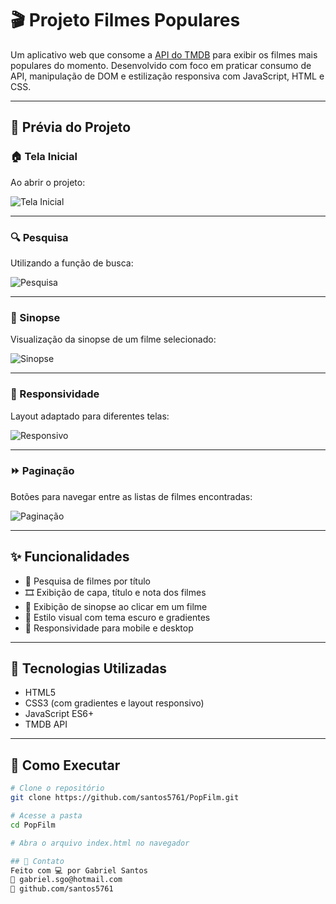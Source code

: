 # 🎬 Projeto Filmes Populares

Um aplicativo web que consome a [API do TMDB](https://www.themoviedb.org/documentation/api) para exibir os filmes mais populares do momento. Desenvolvido com foco em praticar consumo de API, manipulação de DOM e estilização responsiva com JavaScript, HTML e CSS.

---

## 📸 Prévia do Projeto

### 🏠 Tela Inicial
Ao abrir o projeto:

![Tela Inicial](https://github.com/user-attachments/assets/7ff48a50-4310-4354-8b27-4287f75172c5)

---

### 🔍 Pesquisa
Utilizando a função de busca:

![Pesquisa](https://github.com/user-attachments/assets/8fcedaa7-5d66-476f-a181-86148799571d)

---

### 📝 Sinopse
Visualização da sinopse de um filme selecionado:

![Sinopse](https://github.com/user-attachments/assets/b1b26304-6329-4ec3-aafa-e035a317ae77)

---

### 📱 Responsividade
Layout adaptado para diferentes telas:

![Responsivo](https://github.com/user-attachments/assets/bb938c6c-6036-47b4-98c6-c0d528f48c23)

---

### ⏩ Paginação
Botões para navegar entre as listas de filmes encontradas:

![Paginação](https://github.com/user-attachments/assets/43d8f6d5-fb5b-46bf-b761-8c85619ff32d)

---

## ✨ Funcionalidades

- 🔎 Pesquisa de filmes por título  
- 🎞 Exibição de capa, título e nota dos filmes  
- 📝 Exibição de sinopse ao clicar em um filme  
- 💅 Estilo visual com tema escuro e gradientes  
- 📱 Responsividade para mobile e desktop  

---

## 🧪 Tecnologias Utilizadas

- HTML5  
- CSS3 (com gradientes e layout responsivo)  
- JavaScript ES6+  
- TMDB API  

---

## 🚀 Como Executar

```bash
# Clone o repositório
git clone https://github.com/santos5761/PopFilm.git

# Acesse a pasta
cd PopFilm

# Abra o arquivo index.html no navegador

## 🤝 Contato
Feito com 💻 por Gabriel Santos
📧 gabriel.sgo@hotmail.com
🐙 github.com/santos5761

